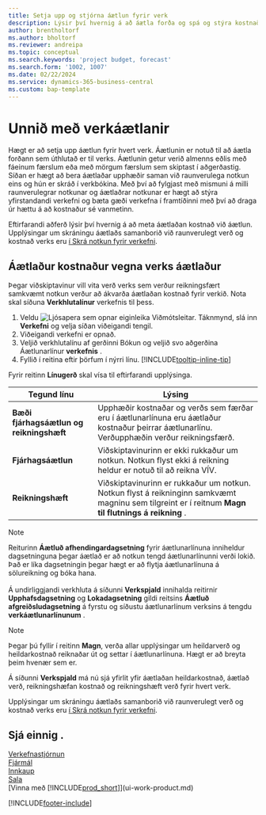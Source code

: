 ```yaml
---
title: Setja upp og stjórna áætlun fyrir verk
description: Lýsir því hvernig á að áætla forða og spá og stýra kostnaði verks með því að setja upp áætlun fyrir hvert verk.
author: brentholtorf
ms.author: bholtorf
ms.reviewer: andreipa
ms.topic: conceptual
ms.search.keywords: 'project budget, forecast'
ms.search.form: '1002, 1007'
ms.date: 02/22/2024
ms.service: dynamics-365-business-central
ms.custom: bap-template
---
```

# Unnið með verkáætlanir

Hægt er að setja upp áætlun fyrir hvert verk. Áætlunin er notuð til að áætla forðann sem úthlutað er til verks. Áætlunin getur verið almenns eðlis með fáeinum færslum eða með mörgum færslum sem skiptast í aðgerðastig. Síðan er hægt að bera áætlaðar upphæðir saman við raunverulega notkun eins og hún er skráð í verkbókina. Með því að fylgjast með mismuni á milli raunverulegrar notkunar og áætlaðrar notkunar er hægt að stýra yfirstandandi verkefni og bæta gæði verkefna í framtíðinni með því að draga úr hættu á að kostnaður sé vanmetinn.

Eftirfarandi aðferð lýsir því hvernig á að meta áætlaðan kostnað við áætlun. Upplýsingar um skráningu áætlaðs samanborið við raunverulegt verð og kostnað verks eru [í Skrá notkun fyrir verkefni](projects-how-record-job-usage.md).  

## <a name="JobBudgetCosts"></a> Áætlaður kostnaður vegna verks áætlaður

Þegar viðskiptavinur vill vita verð verks sem verður reikningsfært samkvæmt notkun verður að ákvarða áætlaðan kostnað fyrir verkið. Nota skal síðuna **Verkhlutalínur** verkefnis til þess.

1. Veldu ![Ljósapera sem opnar eiginleika Viðmótsleitar.](media/ui-search/search_small.png "Segðu mér hvað þú vilt gera") Táknmynd, slá inn **Verkefni** og velja síðan viðeigandi tengil.  
2. Viðeigandi verkefni er opnað.
3. Veljið verkhlutalínu af gerðinni Bókun og veljið svo aðgerðina Áætlunarlínur **verkefnis** .
4. Fyllið í reitina eftir þörfum í nýrri línu. [!INCLUDE[tooltip-inline-tip](includes/tooltip-inline-tip_md.md)]

Fyrir reitinn **Línugerð** skal vísa til eftirfarandi upplýsinga.  

| Tegund línu | Lýsing |
| --- | --- |
| **Bæði fjárhagsáætlun og reikningshæft** |Upphæðir kostnaðar og verðs sem færðar eru í áætlunarlínuna eru áætlaður kostnaður þeirrar áætlunarlínu. Verðupphæðin verður reikningsfærð. |
| **Fjárhagsáætlun** |Viðskiptavinurinn er ekki rukkaður um notkun. Notkun flyst ekki á reikning heldur er notuð til að reikna VÍV. |
| **Reikningshæft** |Viðskiptavinurinn er rukkaður um notkun. Notkun flyst á reikninginn samkvæmt magninu sem tilgreint er í reitnum **Magn til flutnings á reikning** . |

> [!NOTE]  
> Reiturinn **Áætluð afhendingardagsetning** fyrir áætlunarlínuna inniheldur dagsetninguna þegar áætlað er að notkun tengd áætlunarlínunni verði lokið. Það er líka dagsetningin þegar hægt er að flytja áætlunarlínuna á sölureikning og bóka hana. <br /><br /> Á undirliggjandi verkhluta á síðunni **Verkspjald** innihalda reitirnir **Upphafsdagsetning** og **Lokadagsetning** gildi reitsins **Áætluð afgreiðsludagsetning** á fyrstu og síðustu áætlunarlínum verksins á tengdu **verkáætlunarlínunum** .

> [!NOTE]  
> Þegar þú fyllir í reitinn **Magn**, verða allar upplýsingar um heildarverð og heildarkostnað reiknaðar út og settar í áætlunarlínuna. Hægt er að breyta þeim hvenær sem er.

Á síðunni **Verkspjald** má nú sjá yfirlit yfir áætlaðan heildarkostnað, áætlað verð, reikningshæfan kostnað og reikningshæft verð fyrir hvert verk.

Upplýsingar um skráningu áætlaðs samanborið við raunverulegt verð og kostnað verks eru [í Skrá notkun fyrir verkefni](projects-how-record-job-usage.md).

## Sjá einnig .

[Verkefnastjórnun](projects-manage-projects.md)  
[Fjármál](finance.md)  
[Innkaup](purchasing-manage-purchasing.md)  
[Sala](sales-manage-sales.md)  
[Vinna með [!INCLUDE[prod_short](includes/prod_short.md)]](ui-work-product.md)  

[!INCLUDE[footer-include](includes/footer-banner.md)]
